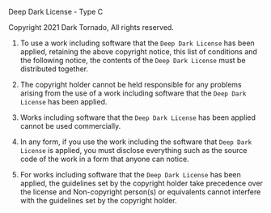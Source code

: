 Deep Dark License - Type C

Copyright 2021 Dark Tornado, All rights reserved.

1. To use a work including software that the `Deep Dark License` has been applied, retaining the above copyright notice, this list of conditions and the following notice, the contents of the `Deep Dark License` must be distributed together.

2. The copyright holder cannot be held responsible for any problems arising from the use of a work including software that the `Deep Dark License` has been applied.

3. Works including software that the `Deep Dark License` has been applied cannot be used commercially.

4. In any form, if you use the work including the software that `Deep Dark License` is applied, you must disclose everything such as the source code of the work in a form that anyone can notice.

5. For works including software that the `Deep Dark License` has been applied, the guidelines set by the copyright holder take precedence over the license and Non-copyright person(s) or equivalents cannot interfere with the guidelines set by the copyright holder.
